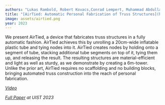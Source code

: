 ```yaml
---
authors: "Lukas Rambold, Robert Kovacs,Conrad Lempert, Muhammad Abdullah, Helena Lendowski, Lukas Fritzsche, Martin Taraz, and Patrick Baudisch"
title: "[AirTied: Automatic Personal Fabrication of Truss Structures](https://hpi.de/baudisch/projects/airtied.html)"
image: assets/airtied.png
year: 2023
---
```


We present AirTied, a device that fabricates truss structures in a fully automatic fashion. AirTied achieves this by unrolling a 20cm-wide inflatable plastic tube and tying nodes into it. AirTied creates nodes by holding onto a segment of tube, stacking additional tube segments on top of it, tying them up, and releasing the result. The resulting structures are material-efficient and light as well as sturdy, as we demonstrate by creating a 6m-tower. Unlike the prior art, AirTied requires no scaffolding and no building blocks, bringing automated truss construction into the reach of personal fabrication.

*[Video](https://www.youtube.com/watch?v=old54MtTius)*

*[Full Paper](https://dl.acm.org/doi/10.1145/3586183.3606820) at UIST 2023*
